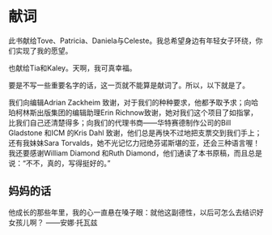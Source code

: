 # 献词

此书献给Tove、Patricia、Daniela与Celeste。我总希望身边有年轻女子环绕，你们实现了我的愿望。

也献给Tia和Kaley。天啊，我可真幸福。

要是不写一些重要名字的话，这一页就不能算是献词了。所以，以下就是了。

我们向编辑Adrian Zackheim 致谢，对于我们的种种要求，他都予取予求；向哈珀柯林斯出版集团的编辑助理Erin Richnow致谢，她对我们这个项目了如指掌，比我们自己还清楚得多；向我们的代理书商——华特赛德制作公司的Bill Gladstone 和ICM 的Kris Dahl 致谢，他们总是再快不过地把支票交到我们手上；还有我妹妹Sara Torvalds，她不光记忆力冠绝芬诺斯堪的亚，还会三种语言喔！我还要感谢William Diamond 和Ruth Diamond，他们通读了本书原稿，而且总是说：“不不，真的，写得挺好的。”

## 妈妈的话

他成长的那些年里，我的心一直悬在嗓子眼：就他这副德性，以后可怎么去结识好女孩儿啊？   ——安娜·托瓦兹